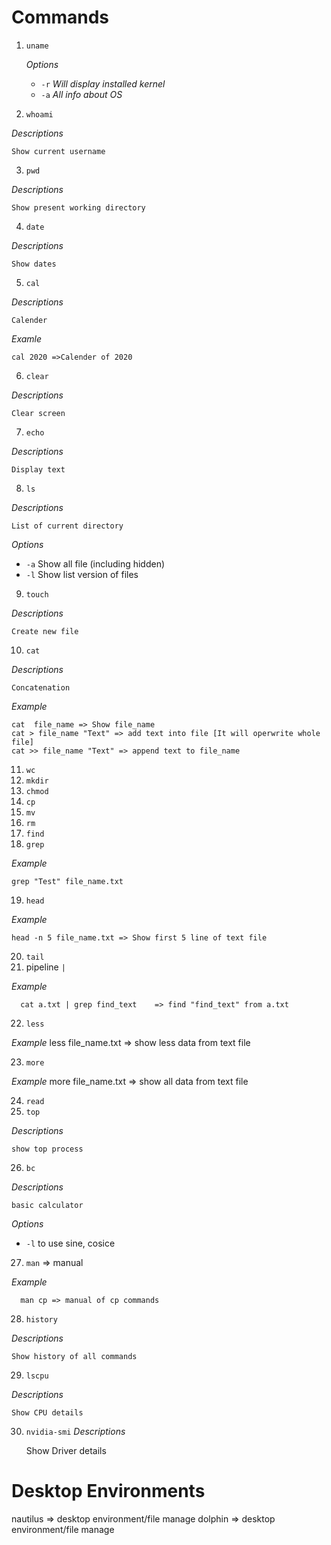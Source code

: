 # Commands
1. `uname`
    
    *Options*
    * `-r` *Will display installed kernel*
    * `-a` *All info about OS*
  
2. `whoami`

  *Descriptions*

    Show current username

3. `pwd`
  
  *Descriptions*
    
    Show present working directory

4. `date`

  *Descriptions*
    
    Show dates

5. `cal`
  
  *Descriptions*
  
    Calender
  *Examle*

    cal 2020 =>Calender of 2020

6. `clear`
  
  *Descriptions*
  
    Clear screen

7. `echo`

  *Descriptions*

    Display text
8. `ls`

  *Descriptions*
  
    List of current directory
  *Options*
  * `-a` Show all file (including hidden)
  * `-l` Show list version of files

9. `touch`

  *Descriptions*
  
    Create new file

10. `cat`

  *Descriptions*
    
    Concatenation
  
  *Example*
  
    cat  file_name => Show file_name
    cat > file_name "Text" => add text into file [It will operwrite whole file]
    cat >> file_name "Text" => append text to file_name
11. `wc`
12. `mkdir`
13. `chmod`
14. `cp`
15. `mv`
16. `rm`
17. `find`
18. `grep`

  *Example*

    grep "Test" file_name.txt

19. `head`

  *Example*
	  
    head -n 5 file_name.txt => Show first 5 line of text file

20. `tail`
21. pipeline `|`

  *Example*

	  cat a.txt | grep find_text	=> find "find_text" from a.txt

22. `less`

  *Example*
	  less file_name.txt => show less data from text file

23. `more`

  *Example*
	  more file_name.txt => show all data from text file

24. `read`
25. `top`

  *Descriptions*
    
    show top process

26. `bc`
  
  *Descriptions*
    
    basic calculator
	
  *Options*
  * `-l` to use sine, cosice 

27. `man`	=> manual

  *Example*

	  man cp => manual of cp commands

28. `history`
  
  *Descriptions*

    Show history of all commands

29. `lscpu`

  *Descriptions*

    Show CPU details

30. `nvidia-smi`
  *Descriptions*

    Show Driver details


# Desktop Environments
nautilus => desktop environment/file manage
dolphin	=> desktop environment/file manage
